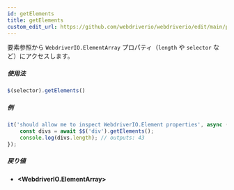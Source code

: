 ```yaml
---
id: getElements
title: getElements
custom_edit_url: https://github.com/webdriverio/webdriverio/edit/main/packages/webdriverio/src/commands/element/getElements.ts
---
```


要素参照から `WebdriverIO.ElementArray` プロパティ（`length` や `selector` など）にアクセスします。

##### 使用法

```js
$(selector).getElements()
```

##### 例

```ts title="getElements.ts"
it('should allow me to inspect WebdriverIO.Element properties', async () => {
    const divs = await $$('div').getElements();
    console.log(divs.length); // outputs: 43
});
```

##### 戻り値

- **&lt;WebdriverIO.ElementArray&gt;**
    